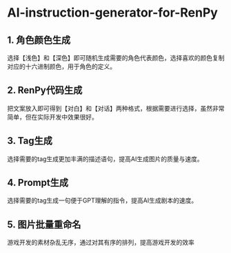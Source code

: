 # AI-instruction-generator-for-RenPy
## 1. 角色颜色生成

选择【浅色】和【深色】即可随机生成需要的角色代表颜色，选择喜欢的颜色复制对应的十六进制颜色，用于角色的定义。

## 2. RenPy代码生成

把文案放入即可得到【对白】和【对话】两种格式，根据需要进行选择，虽然非常简单，但在实际开发中效果很好。

## 3. Tag生成

选择需要的tag生成更加丰满的描述语句，提高AI生成图片的质量与速度。

## 4. Prompt生成

选择需要的tag生成一句便于GPT理解的指令，提高AI生成剧本的速度。

## 5. 图片批量重命名

游戏开发的素材杂乱无序，通过对其有序的排列，提高游戏开发的效率
